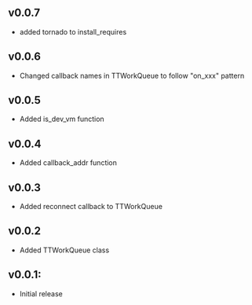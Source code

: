 ## v0.0.7
* added tornado to install_requires

## v0.0.6
* Changed callback names in TTWorkQueue to follow "on_xxx" pattern

## v0.0.5
* Added is_dev_vm function

## v0.0.4
* Added callback_addr function

## v0.0.3
* Added reconnect callback to TTWorkQueue

## v0.0.2

* Added TTWorkQueue class

## v0.0.1:

* Initial release
